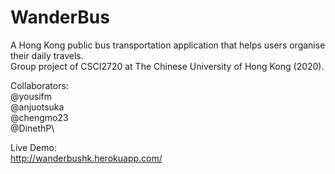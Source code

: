 # WanderBus
A Hong Kong public bus transportation application that helps users organise their daily travels.\
Group project of CSCI2720 at The Chinese University of Hong Kong (2020).

Collaborators:\
@yousifm\
@anjuotsuka\
@chengmo23\
@DinethP\

Live Demo:\
http://wanderbushk.herokuapp.com/
